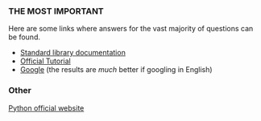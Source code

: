 ### THE MOST IMPORTANT
Here are some links where answers for the vast majority of questions can be found. 
- [Standard library documentation](https://docs.python.org/3/library/index.html)  
- [Official Tutorial](https://docs.python.org/3/tutorial/)
- [Google](https://www.google.com/) (the results are *much* better if googling in English)

### Other
[Python official website](https://www.python.org)